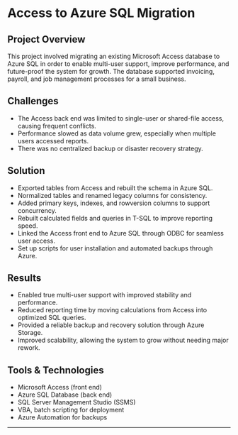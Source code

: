 # Access to Azure SQL Migration

## Project Overview
This project involved migrating an existing Microsoft Access database to Azure SQL in order to enable multi-user support, improve performance, and future-proof the system for growth. The database supported invoicing, payroll, and job management processes for a small business.

## Challenges
- The Access back end was limited to single-user or shared-file access, causing frequent conflicts.  
- Performance slowed as data volume grew, especially when multiple users accessed reports.  
- There was no centralized backup or disaster recovery strategy.  

## Solution
- Exported tables from Access and rebuilt the schema in Azure SQL.  
- Normalized tables and renamed legacy columns for consistency.  
- Added primary keys, indexes, and rowversion columns to support concurrency.  
- Rebuilt calculated fields and queries in T-SQL to improve reporting speed.  
- Linked the Access front end to Azure SQL through ODBC for seamless user access.  
- Set up scripts for user installation and automated backups through Azure.  

## Results
- Enabled true multi-user support with improved stability and performance.  
- Reduced reporting time by moving calculations from Access into optimized SQL queries.  
- Provided a reliable backup and recovery solution through Azure Storage.  
- Improved scalability, allowing the system to grow without needing major rework.  

## Tools & Technologies
- Microsoft Access (front end)  
- Azure SQL Database (back end)  
- SQL Server Management Studio (SSMS)  
- VBA, batch scripting for deployment  
- Azure Automation for backups  

---
